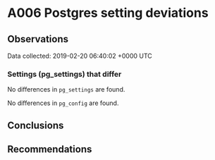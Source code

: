 # A006 Postgres setting deviations #

## Observations ##
Data collected: 2019-02-20 06:40:02 +0000 UTC  

### Settings (pg_settings) that differ ###

No differences in `pg_settings` are found.


No differences in `pg_config` are found.



## Conclusions ##


## Recommendations ##

